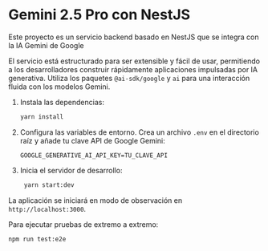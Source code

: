 # Gemini 2.5 Pro con NestJS

Este proyecto es un servicio backend basado en NestJS que se integra con la IA Gemini de Google

El servicio está estructurado para ser extensible y fácil de usar, permitiendo a los desarrolladores construir rápidamente aplicaciones impulsadas por IA generativa. Utiliza los paquetes `@ai-sdk/google` y `ai` para una interacción fluida con los modelos Gemini.

1. Instala las dependencias:

   ```bash
   yarn install
   ```

2. Configura las variables de entorno. Crea un archivo `.env` en el directorio raíz y añade tu clave API de Google Gemini:

   ```env
   GOOGLE_GENERATIVE_AI_API_KEY=TU_CLAVE_API
   ```

3. Inicia el servidor de desarrollo:

   ```bash
    yarn start:dev
   ```

La aplicación se iniciará en modo de observación en `http://localhost:3000`.

Para ejecutar pruebas de extremo a extremo:

```bash
npm run test:e2e
```
